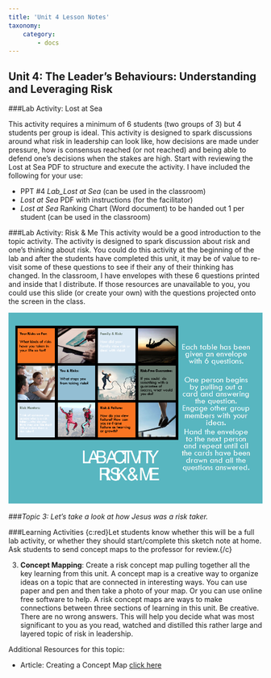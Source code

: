 ```yaml
---
title: 'Unit 4 Lesson Notes'
taxonomy:
    category:
        - docs
---
```


## Unit 4:  The Leader’s Behaviours: Understanding and Leveraging Risk

###Lab Activity: Lost at Sea  

This activity requires a minimum of 6 students (two groups of 3) but 4 students per group is ideal.
This activity is designed to spark discussions around what risk in leadership can look like, how decisions are made under pressure, how is consensus reached (or not reached) and being able to defend one’s decisions when the stakes are high. Start with reviewing the Lost at Sea PDF to structure and execute the activity. I have included the following for your use:
- PPT #4 *Lab_Lost at Sea* (can be used in the classroom)
- *Lost at Sea* PDF with instructions (for the facilitator)
- *Lost at Sea* Ranking Chart (Word document) to be handed out 1 per student (can be used in the classroom)

###Lab Activity: Risk & Me
This activity would be a good introduction to the topic activity. The activity is designed to spark discussion about risk and one’s thinking about risk. You could do this activity at the beginning of the lab and after the students have completed this unit, it may be of value to re-visit some of these questions to see if their any of their thinking has changed.
In the classroom, I have envelopes with these 6 questions printed and inside that I distribute. If those resources are unavailable to you, you could use this slide (or create your own) with the questions projected onto the screen in the class.

![](lab-risk-and-me.png)

###*Topic 3: Let’s take a look at how Jesus was a risk taker.*

###Learning Activities
{c:red}Let students know whether this will be a full lab activity, or whether they should start/complete this sketch note at home. Ask students to send concept maps to the professor for review.{/c}

3. **Concept Mapping**: Create a risk concept map pulling together all the key learning from this unit. A concept map is a creative way to organize ideas on a topic that are connected in interesting ways. You can use paper and pen and then take a photo of your map. Or you can use online free software to help. A risk concept maps are ways to make connections between three sections of learning in this unit. Be creative. There are no wrong answers. This will help you decide what was most significant to you as you read, watched and distilled this rather large and layered topic of risk in leadership.

Additional Resources for this topic:
- Article: Creating a Concept Map [click here](https://creately.com/blog/diagrams/ultimate-concept-map-tutorial/)
